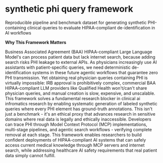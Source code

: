 # synthetic phi query framework
Reproducible pipeline and benchmark dataset for generating synthetic PHI-containing clinical queries to evaluate HIPAA-compliant de-identification in AI workflows

**Why This Framework Matters**

Business Associated Agreement (BAA) HIPAA-compliant Large Language Model's can process patient data but lack internet search, because adding search risks PHI leakage to external APIs. As physicians increasingly use AI assistants with patient-specific queries, we need deterministic de-identification systems in these future agentic workflows that guarantee zero PHI transmission. Yet obtaining real physician queries containing PHI is virtually impossible: IRB approval is prohibitively complex, commercial BAA HIPAA-compliant LLM providers like Qualified Health won't/can't share physician queries, and manual creation is slow, expensive, and unscalable. This framework solves a fundamental research blocker in clinical ai infromatics research by enabling systematic generation of labeled synthetic queries where every PHI element has ground-truth annotations. This isn't just a benchmark - it's an ethical proxy that advances research in sensitive domains where real data is legally and ethically inaccessible. Developers can trace PHI through Model Context Protocol (MCP) implementations, multi-stage pipelines, and agentic search workflows - verifying complete removal at each stage. This framework enables researchers to build confident deployments of HIPAA-compliant AI systems that can safely access current medical knowledge through MCP servers and internet search, while addressing healthcare AI safety requirements that real patient data simply cannot fulfill.
